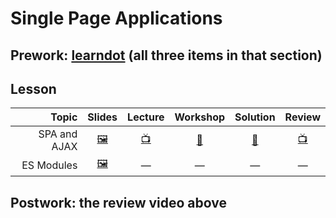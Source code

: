# Single Page Applications

## Prework: [learndot](https://learn.fullstackacademy.com/workshop/5a70b8f3e6d9ed00042892c5/content/5a70b8f3e6d9ed00042892dc/text) (all three items in that section)

## Lesson

Topic | Slides | Lecture | Workshop | Solution | Review
-----:|:------:|:-------:|:--------:|:--------:|:-----:
SPA and AJAX | [🖼️][spa-1a] | [📺][spa-1b] | [🤝][spa-1c] | [👾][spa-1d] | [📺][spa-1e]
ES Modules | [🖼️][spa-2a] | — | — | — | —

[spa-1a]: 1-spa-and-ajax/SPA%20and%20AJAX.pdf
[spa-1b]: https://youtu.be/EruTr2CKRC8
[spa-1c]: https://learn.fullstackacademy.com/workshop/5a70b8f3e6d9ed00042892c5/landing
[spa-1d]: 1-spa-and-ajax/tripplanner
[spa-1e]: https://youtu.be/rw5nJ2czncs
[spa-2a]: 2-es-modules/ES%20Modules.pdf

## Postwork: the review video above
